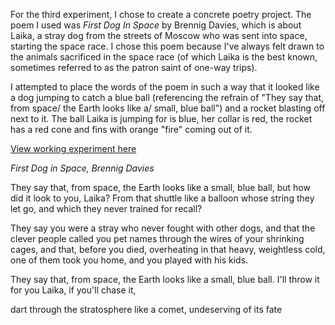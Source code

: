 For the third experiment, I chose to create a concrete poetry project. The poem I used was *First Dog In Space* by Brennig Davies, which is about Laika, a stray dog from the streets of Moscow who was sent into space, starting the space race. I chose this poem because I've always felt drawn to the animals sacrificed in the space race (of which Laika is the best known, sometimes referred to as the patron saint of one-way trips).

I attempted to place the words of the poem in such a way that it looked like a dog jumping to catch a blue ball (referencing the refrain of "They say that, from space/ the Earth looks like a/ small, blue ball") and a rocket blasting off next to it. The ball Laika is jumping for is blue, her collar is red, the rocket has a red cone and fins with orange "fire" coming out of it.

[View working experiment here](/Concrete_Poetry_(Laika)/index.html)



*First Dog in Space, Brennig Davies*

They say that, from space,
the Earth looks like a
small, blue ball, but how
did it look to you, Laika?
From that shuttle like a balloon
whose string they let go, and which
they never trained for recall?

They say you were a stray
who never fought with other dogs,
and that the clever people called you pet names
through the wires of your shrinking cages,
and that, before you died, overheating
in that heavy, weightless cold, one of them
took you home, and you played with his kids.

They say that, from space,
the Earth looks like
a small, blue ball. I'll throw it
for you Laika, if you'll chase it,

dart through the stratosphere
like a comet, undeserving
of its fate
